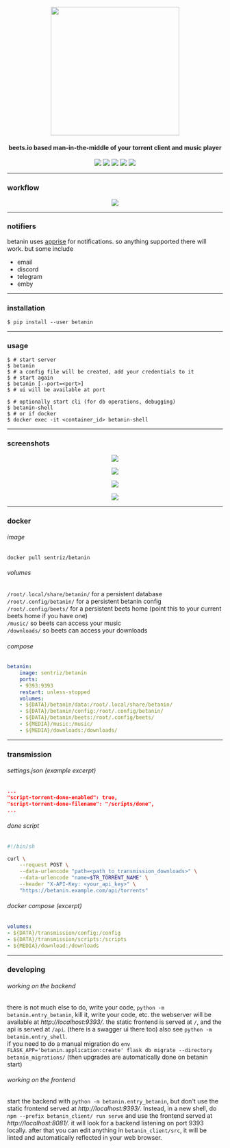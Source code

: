 <p align="center"><img width="300" src="https://github.com/sentriz/betanin/raw/master/.github/logo.png"></p>
<h4 align="center">beets.io based man-in-the-middle of your torrent client and music player</h4>
<p align="center"><a href="http://hub.docker.com/r/sentriz/betanin"><img src="https://img.shields.io/docker/pulls/sentriz/betanin.svg"></a> <a href="https://microbadger.com/images/sentriz/betanin" title="Get your own image badge on microbadger.com"><img src="https://images.microbadger.com/badges/image/sentriz/betanin.svg"></a> <img src="https://api.codacy.com/project/badge/Grade/db7d1db9dd404f8fa31febc8a2d52d00"> <img src="https://img.shields.io/github/issues/sentriz/betanin.svg"> <img src="https://img.shields.io/github/issues-pr/sentriz/betanin.svg"></p>

<hr>

### workflow

<p align="center"><img src="https://github.com/sentriz/betanin/raw/master/.github/flow.png"></p>

<hr>

### notifiers

betanin uses [apprise](https://github.com/caronc/apprise) for notifications. so anything supported there will work. but some include

- email
- discord
- telegram
- emby

<hr>

### installation

```shell
$ pip install --user betanin
```

<hr>

### usage

```shell
$ # start server
$ betanin
$ # a config file will be created, add your credentials to it
$ # start again
$ betanin [--port=<port>]
$ # ui will be available at port

$ # optionally start cli (for db operations, debugging)
$ betanin-shell
$ # or if docker
$ docker exec -it <container_id> betanin-shell
```

<hr>

### screenshots

<p align="center"><img src="https://github.com/sentriz/betanin/raw/master/.github/scrot_1.png"></p>
<p align="center"><img src="https://github.com/sentriz/betanin/raw/master/.github/scrot_2.png"></p>
<p align="center"><img src="https://github.com/sentriz/betanin/raw/master/.github/scrot_3.png"></p>
<p align="center"><img src="https://github.com/sentriz/betanin/raw/master/.github/scrot_4.png"></p>

<hr>

### docker
###### image
`docker pull sentriz/betanin`  
###### volumes
`/root/.local/share/betanin/` for a persistent database  
`/root/.config/betanin/` for a persistent betanin config  
`/root/.config/beets/` for a persistent beets home (point this to your current beets home if you have one)  
`/music/` so beets can access your music  
`/downloads/` so beets can access your downloads  
###### compose
```yml
betanin:
    image: sentriz/betanin
    ports:
    - 9393:9393
    restart: unless-stopped
    volumes:
    - ${DATA}/betanin/data:/root/.local/share/betanin/
    - ${DATA}/betanin/config:/root/.config/betanin/
    - ${DATA}/betanin/beets:/root/.config/beets/
    - ${MEDIA}/music:/music/
    - ${MEDIA}/downloads:/downloads/
```

<hr>

### transmission

###### settings.json (example excerpt)

```json
...
"script-torrent-done-enabled": true,
"script-torrent-done-filename": "/scripts/done",
...
```

###### done script

```bash
#!/bin/sh

curl \
    --request POST \
    --data-urlencode "path=<path_to_transmission_downloads>" \
    --data-urlencode "name=$TR_TORRENT_NAME" \
    --header "X-API-Key: <your_api_key>" \
    "https://betanin.example.com/api/torrents"
```

###### docker compose (excerpt)

```yaml
volumes:
- ${DATA}/transmission/config:/config
- ${DATA}/transmission/scripts:/scripts
- ${MEDIA}/download:/downloads
```

<hr>

### developing

###### working on the backend

there is not much else to do, write your code, `python -m betanin.entry_betanin`, kill it, write your code, etc.
the webserver will be available at *http://localhost:9393/*. the static frontend is served at `/`, and the api is served at `/api`. (there is a swagger ui there too)
also see `python -m betanin.entry_shell`.  
if you need to do a manual migration do `env FLASK_APP='betanin.application:create' flask db migrate --directory betanin_migrations/` (then upgrades are automatically done on betanin start)

###### working on the frontend

start the backend with `python -m betanin.entry_betanin`, but don't use the static frontend served at *http://localhost:9393/*. Instead, in a new shell, do `npm --prefix betanin_client/ run serve` and use the frontend served at *http://localhost:8081/*. it will look for a backend listening on port 9393 locally. after that you can edit anything in `betanin_client/src`, it will be linted and automatically reflected in your web browser.
